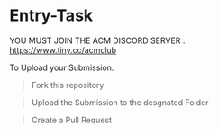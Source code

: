 # Entry-Task

YOU MUST JOIN THE ACM DISCORD SERVER : https://www.tiny.cc/acmclub

To Upload your Submission.

> Fork this repository

> Upload the Submission to the desgnated Folder

> Create a Pull Request
